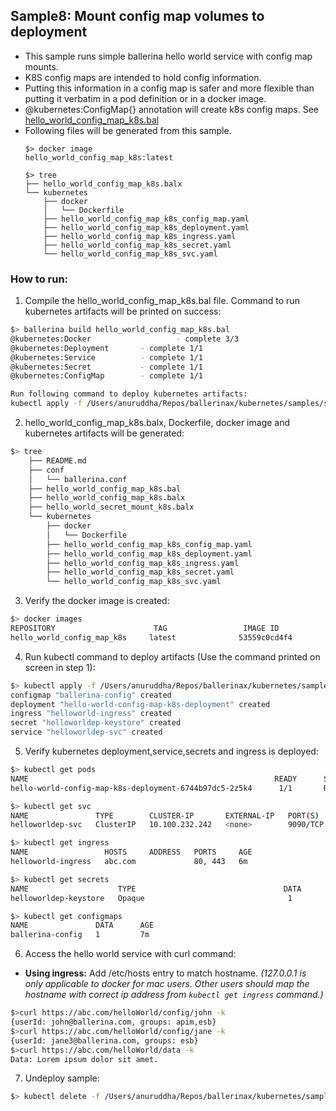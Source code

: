 ## Sample8: Mount config map volumes to deployment 

- This sample runs simple ballerina hello world service with config map mounts.
- K8S config maps are intended to hold config information.
- Putting this information in a config map is safer and more flexible than putting it verbatim in a pod definition or in a docker image.
- @kubernetes:ConfigMap{} annotation will create k8s config maps. See [hello_world_config_map_k8s.bal](
./hello_world_config_map_k8s.bal)  
- Following files will be generated from this sample.
    ``` 
    $> docker image
    hello_world_config_map_k8s:latest
    
    $> tree
    ├── hello_world_config_map_k8s.balx
    └── kubernetes
        ├── docker
        │   └── Dockerfile
        ├── hello_world_config_map_k8s_config_map.yaml
        ├── hello_world_config_map_k8s_deployment.yaml
        ├── hello_world_config_map_k8s_ingress.yaml
        ├── hello_world_config_map_k8s_secret.yaml
        └── hello_world_config_map_k8s_svc.yaml

    ```
### How to run:

1. Compile the  hello_world_config_map_k8s.bal file. Command to run kubernetes artifacts will be printed on success:
```bash
$> ballerina build hello_world_config_map_k8s.bal
@kubernetes:Docker 			         - complete 3/3
@kubernetes:Deployment 		 - complete 1/1
@kubernetes:Service 		 - complete 1/1
@kubernetes:Secret  		 - complete 1/1
@kubernetes:ConfigMap 		 - complete 1/1

Run following command to deploy kubernetes artifacts:
kubectl apply -f /Users/anuruddha/Repos/ballerinax/kubernetes/samples/sample8/kubernetes/
```

2. hello_world_config_map_k8s.balx, Dockerfile, docker image and kubernetes artifacts will be generated: 
```bash
$> tree
    ├── README.md
    ├── conf
    │   └── ballerina.conf
    ├── hello_world_config_map_k8s.bal
    ├── hello_world_config_map_k8s.balx
    ├── hello_world_secret_mount_k8s.balx
    └── kubernetes
        ├── docker
        │   └── Dockerfile
        ├── hello_world_config_map_k8s_config_map.yaml
        ├── hello_world_config_map_k8s_deployment.yaml
        ├── hello_world_config_map_k8s_ingress.yaml
        ├── hello_world_config_map_k8s_secret.yaml
        └── hello_world_config_map_k8s_svc.yaml

```

3. Verify the docker image is created:
```bash
$> docker images
REPOSITORY                      TAG                 IMAGE ID            CREATED             SIZE
hello_world_config_map_k8s     latest              53559c0cd4f4        55 seconds ago      194MB
```

4. Run kubectl command to deploy artifacts (Use the command printed on screen in step 1):
```bash
$> kubectl apply -f /Users/anuruddha/Repos/ballerinax/kubernetes/samples/sample8/kubernetes/
configmap "ballerina-config" created
deployment "hello-world-config-map-k8s-deployment" created
ingress "helloworld-ingress" created
secret "helloworldep-keystore" created
service "helloworldep-svc" created
```

5. Verify kubernetes deployment,service,secrets and ingress is deployed:
```bash
$> kubectl get pods
NAME                                                       READY      STATUS    RESTARTS   AGE
hello-world-config-map-k8s-deployment-6744b97dc5-2z5k4      1/1       Running   0          5m

$> kubectl get svc
NAME               TYPE        CLUSTER-IP       EXTERNAL-IP   PORT(S)    AGE
helloworldep-svc   ClusterIP   10.100.232.242   <none>        9090/TCP   6m

$> kubectl get ingress
NAME                 HOSTS     ADDRESS   PORTS     AGE
helloworld-ingress   abc.com             80, 443   6m

$> kubectl get secrets
NAME                    TYPE                                 DATA      AGE
helloworldep-keystore   Opaque                                1         1m

$> kubectl get configmaps
NAME               DATA      AGE
ballerina-config   1         7m
```

6. Access the hello world service with curl command:

- **Using ingress:**
Add /etc/hosts entry to match hostname. 
_(127.0.0.1 is only applicable to docker for mac users. Other users should map the hostname with correct ip address 
from `kubectl get ingress` command.)_

```bash
$>curl https://abc.com/helloWorld/config/john -k
{userId: john@ballerina.com, groups: apim,esb}
$>curl https://abc.com/helloWorld/config/jane -k
{userId: jane3@ballerina.com, groups: esb}
$>curl https://abc.com/helloWorld/data -k
Data: Lorem ipsum dolor sit amet.
```

7. Undeploy sample:
```bash
$> kubectl delete -f /Users/anuruddha/Repos/ballerinax/kubernetes/samples/sample8/kubernetes/

```

